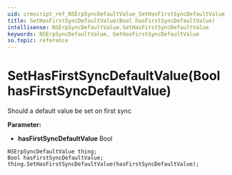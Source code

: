 ```yaml
---
uid: crmscript_ref_NSErpSyncDefaultValue_SetHasFirstSyncDefaultValue
title: SetHasFirstSyncDefaultValue(Bool hasFirstSyncDefaultValue)
intellisense: NSErpSyncDefaultValue.SetHasFirstSyncDefaultValue
keywords: NSErpSyncDefaultValue, GetHasFirstSyncDefaultValue
so.topic: reference
---
```


# SetHasFirstSyncDefaultValue(Bool hasFirstSyncDefaultValue)

Should a default value be set on first sync

**Parameter:** 
* **hasFirstSyncDefaultValue** Bool

```crmscript
NSErpSyncDefaultValue thing;
Bool hasFirstSyncDefaultValue;
thing.SetHasFirstSyncDefaultValue(hasFirstSyncDefaultValue);
```

